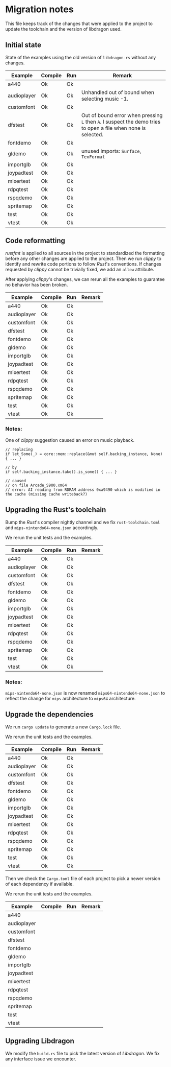 # Migration notes

This file keeps track of the changes that were applied to the
project to update the toolchain and the version of libdragon used.


## Initial state

State of the examples using the old version of `libdragon-rs` without any changes.

| Example     | Compile | Run     | Remark |
|-------------|---------|---------|--------|
| a440        | Ok      | Ok      |        |
| audioplayer | Ok      | Ok      | Unhandled out of bound when selecting music -1. |
| customfont  | Ok      | Ok      |        |
| dfstest     | Ok      | Ok      | Out of bound error when pressing `L` then `A`. I suspect the demo tries to open a file when none is selected. |
| fontdemo    | Ok      | Ok      |        |
| gldemo      | Ok      | Ok      | unused imports: `Surface`, `TexFormat` |
| importglb   | Ok      | Ok      |        |
| joypadtest  | Ok      | Ok      |        |
| mixertest   | Ok      | Ok      |        |
| rdpqtest    | Ok      | Ok      |        |
| rspqdemo    | Ok      | Ok      |        |
| spritemap   | Ok      | Ok      |        |
| test        | Ok      | Ok      |        |
| vtest       | Ok      | Ok      |        |


## Code reformatting

_rustfmt_ is applied to all sources in the project to standardized the formatting before any other changes are applied to the project.
Then we run _clippy_ to identify and rewrite code portions to follow _Rust_'s conventions.
If changes requested by _clippy_ cannot be trivially fixed, we add an `allow` attribute.

After applying _clippy_'s changes, we can rerun all the examples to guarantee no behavior has been broken.

| Example     | Compile | Run     | Remark |
|-------------|---------|---------|--------|
| a440        | Ok      | Ok      |        |
| audioplayer | Ok      | Ok      |        |
| customfont  | Ok      | Ok      |        |
| dfstest     | Ok      | Ok      |        |
| fontdemo    | Ok      | Ok      |        |
| gldemo      | Ok      | Ok      |        |
| importglb   | Ok      | Ok      |        |
| joypadtest  | Ok      | Ok      |        |
| mixertest   | Ok      | Ok      |        |
| rdpqtest    | Ok      | Ok      |        |
| rspqdemo    | Ok      | Ok      |        |
| spritemap   | Ok      | Ok      |        |
| test        | Ok      | Ok      |        |
| vtest       | Ok      | Ok      |        |

### Notes:
One of _clippy_ suggestion caused an error on music playback.

```
// replacing
if let Some(_) = core::mem::replace(&mut self.backing_instance, None) { ... }

// by
if self.backing_instance.take().is_some() { ... }

// caused
// on file Arcade_S900.xm64
// error: AI reading from RDRAM address 0xa9490 which is modified in the cache (missing cache writeback?)
```


## Upgrading the Rust's toolchain

Bump the _Rust_'s compiler nightly channel and we fix `rust-toolchain.toml`
and `mips-nintendo64-none.json` accordingly.

We rerun the unit tests and the examples.

| Example     | Compile | Run     | Remark |
|-------------|---------|---------|--------|
| a440        | Ok      | Ok      |        |
| audioplayer | Ok      | Ok      |        |
| customfont  | Ok      | Ok      |        |
| dfstest     | Ok      | Ok      |        |
| fontdemo    | Ok      | Ok      |        |
| gldemo      | Ok      | Ok      |        |
| importglb   | Ok      | Ok      |        |
| joypadtest  | Ok      | Ok      |        |
| mixertest   | Ok      | Ok      |        |
| rdpqtest    | Ok      | Ok      |        |
| rspqdemo    | Ok      | Ok      |        |
| spritemap   | Ok      | Ok      |        |
| test        | Ok      | Ok      |        |
| vtest       | Ok      | Ok      |        |

### Notes:
`mips-nintendo64-none.json` is now renamed `mips64-nintendo64-none.json`
to reflect the change for `mips` architecture to `mips64` architecture.


## Upgrade the dependencies

We run `cargo update` to generate a new `Cargo.lock` file.

We rerun the unit tests and the examples.

| Example     | Compile | Run     | Remark |
|-------------|---------|---------|--------|
| a440        | Ok      | Ok      |        |
| audioplayer | Ok      | Ok      |        |
| customfont  | Ok      | Ok      |        |
| dfstest     | Ok      | Ok      |        |
| fontdemo    | Ok      | Ok      |        |
| gldemo      | Ok      | Ok      |        |
| importglb   | Ok      | Ok      |        |
| joypadtest  | Ok      | Ok      |        |
| mixertest   | Ok      | Ok      |        |
| rdpqtest    | Ok      | Ok      |        |
| rspqdemo    | Ok      | Ok      |        |
| spritemap   | Ok      | Ok      |        |
| test        | Ok      | Ok      |        |
| vtest       | Ok      | Ok      |        |

Then we check the `Cargo.toml` file of each project to pick a newer version of each dependency if available.

We rerun the unit tests and the examples.

| Example     | Compile | Run     | Remark |
|-------------|---------|---------|--------|
| a440        |         |         |        |
| audioplayer |         |         |        |
| customfont  |         |         |        |
| dfstest     |         |         |        |
| fontdemo    |         |         |        |
| gldemo      |         |         |        |
| importglb   |         |         |        |
| joypadtest  |         |         |        |
| mixertest   |         |         |        |
| rdpqtest    |         |         |        |
| rspqdemo    |         |         |        |
| spritemap   |         |         |        |
| test        |         |         |        |
| vtest       |         |         |        |


## Upgrading Libdragon

We modify the `build.rs` file to pick the latest version of _Libdragon_.
We fix any interface issue we encounter.
